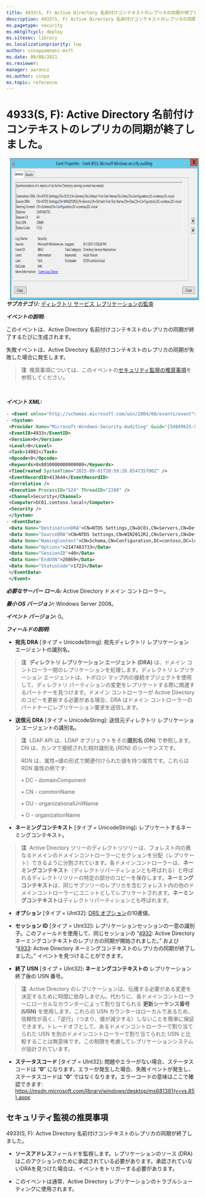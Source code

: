 ```yaml
---
title: 4933(S, F) Active Directory 名前付けコンテキストのレプリカの同期が終了しました。
description: 4933(S, F) Active Directory 名前付けコンテキストのレプリカの同期が終了しました。
ms.pagetype: security
ms.mktglfcycl: deploy
ms.sitesec: library
ms.localizationpriority: low
author: vinaypamnani-msft
ms.date: 09/08/2021
ms.reviewer: 
manager: aaroncz
ms.author: vinpa
ms.topic: reference
---
```


# 4933(S, F): Active Directory 名前付けコンテキストのレプリカの同期が終了しました。

<img src="images/event-4933.png" alt="Event 4933 illustration" width="773" height="377" hspace="10" align="left" />

***サブカテゴリ:***&nbsp;[ディレクトリ サービス レプリケーションの監査](audit-directory-service-replication.md)

***イベントの説明:***

このイベントは、Active Directory 名前付けコンテキストのレプリカの同期が終了するたびに生成されます。

失敗イベントは、Active Directory 名前付けコンテキストのレプリカの同期が失敗した場合に発生します。

> **注**&nbsp;&nbsp;推奨事項については、このイベントの[セキュリティ監視の推奨事項](#security-monitoring-recommendations)を参照してください。

<br clear="all">

***イベント XML:***
```xml
- <Event xmlns="http://schemas.microsoft.com/win/2004/08/events/event">
- <System>
 <Provider Name="Microsoft-Windows-Security-Auditing" Guid="{54849625-5478-4994-A5BA-3E3B0328C30D}" /> 
 <EventID>4933</EventID> 
 <Version>0</Version> 
 <Level>0</Level> 
 <Task>14082</Task> 
 <Opcode>0</Opcode> 
 <Keywords>0x8010000000000000</Keywords> 
 <TimeCreated SystemTime="2015-09-01T20:58:28.854735700Z" /> 
 <EventRecordID>413644</EventRecordID> 
 <Correlation /> 
 <Execution ProcessID="524" ThreadID="2288" /> 
 <Channel>Security</Channel> 
 <Computer>DC01.contoso.local</Computer> 
 <Security /> 
 </System>
- <EventData>
 <Data Name="DestinationDRA">CN=NTDS Settings,CN=DC01,CN=Servers,CN=Default-First-Site-Name,CN=Sites,CN=Configuration,DC=contoso,DC=local</Data> 
 <Data Name="SourceDRA">CN=NTDS Settings,CN=WIN2012R2,CN=Servers,CN=Default-First-Site-Name,CN=Sites,CN=Configuration,DC=contoso,DC=local</Data> 
 <Data Name="NamingContext">CN=Schema,CN=Configuration,DC=contoso,DC=local</Data> 
 <Data Name="Options">2147483733</Data> 
 <Data Name="SessionID">40</Data> 
 <Data Name="EndUSN">20869</Data> 
 <Data Name="StatusCode">1722</Data> 
 </EventData>
 </Event>
```

***必要なサーバー ロール:*** Active Directory ドメイン コントローラー。

***最小 OS バージョン:*** Windows Server 2008。

***イベント バージョン:*** 0。

***フィールドの説明:***

-   **宛先 DRA** \[タイプ = UnicodeString\]: 宛先ディレクトリ レプリケーション エージェントの識別名。

> **注**&nbsp;&nbsp;**ディレクトリ レプリケーション エージェント (DRA)** は、ドメイン コントローラー間のレプリケーションを処理します。ディレクトリ レプリケーション エージェントは、トポロジ マップ内の接続オブジェクトを使用して、ディレクトリ パーティションの変更をレプリケートする際に関連するパートナーを見つけます。ドメイン コントローラーが Active Directory のコピーを更新する必要がある場合、DRA はドメイン コントローラーのパートナーにレプリケーション要求を送信します。

-   **送信元 DRA** \[タイプ = UnicodeString\]: 送信元ディレクトリ レプリケーション エージェントの識別名。

> **注**&nbsp;&nbsp;LDAP API は、LDAP オブジェクトをその**識別名 (DN)** で参照します。DN は、カンマで接続された相対識別名 (RDN) のシーケンスです。
> 
> RDN は、属性=値の形式で関連付けられた値を持つ属性です。これらは RDN 属性の例です:
> 
> • DC - domainComponent
> 
> • CN - commonName
> 
> • OU - organizationalUnitName
> 
> • O - organizationName

-   **ネーミングコンテキスト** \[タイプ = UnicodeString\]**:** レプリケートするネーミングコンテキスト。

> **注**&nbsp;&nbsp;Active Directory ツリーのディレクトリツリーは、フォレスト内の異なるドメインのドメインコントローラーにセクションを分配（レプリケート）できるように分割されています。各ドメインコントローラーは、**ネーミングコンテキスト**（ディレクトリパーティションとも呼ばれる）と呼ばれるディレクトリツリーの特定の部分のコピーを保存します。**ネーミングコンテキスト**は、同じサブツリーのレプリカを含むフォレスト内の他のドメインコントローラーにユニットとしてレプリケートされます。**ネーミングコンテキスト**はディレクトリパーティションとも呼ばれます。

-   **オプション** \[タイプ = UInt32\]: [DRS オプション](/openspecs/windows_protocols/ms-drsr/ac9c8a11-cd46-4080-acbf-9faa86344030)の10進値。

-   **セッション ID** \[タイプ = UInt32\]**:** レプリケーションセッションの一意の識別子。このフィールドを使用して、同じセッションの “[4932](event-4932.md): Active Directory ネーミングコンテキストのレプリカの同期が開始されました。” および “[4933](event-4933.md): Active Directory ネーミングコンテキストのレプリカの同期が終了しました。” イベントを見つけることができます。

-   **終了 USN** \[タイプ = UInt32\]**: ネーミングコンテキストの** レプリケーション終了後の USN 番号。

> **注**&nbsp;&nbsp;Active Directory のレプリケーションは、伝播する必要がある変更を決定するために時間に依存しません。代わりに、各ドメインコントローラーにローカルなカウンターによって割り当てられる **更新シーケンス番号 (USN)** を使用します。これらの USN カウンターはローカルであるため、信頼性が高く、「逆行」（つまり、値が減少する）しないことを簡単に保証できます。トレードオフとして、あるドメインコントローラーで割り当てられた USN を別のドメインコントローラーで割り当てられた USN と比較することは無意味です。この制限を考慮してレプリケーションシステムが設計されています。

-   **ステータスコード** \[タイプ = UInt32\]**:** 問題やエラーがない場合、ステータスコードは “**0**” になります。エラーが発生した場合、失敗イベントが発生し、ステータスコードは “**0**” ではなくなります。エラーコードの意味はここで確認できます: <https://msdn.microsoft.com/library/windows/desktop/ms681381(v=vs.85).aspx>

## セキュリティ監視の推奨事項

4933(S, F): Active Directory 名前付けコンテキストのレプリカの同期が終了しました。

- **ソースアドレス**フィールドを監視します。レプリケーションのソース (DRA) はこのアクションのために承認されている必要があります。承認されていないDRAを見つけた場合は、イベントをトリガーする必要があります。

- このイベントは通常、Active Directory レプリケーションのトラブルシューティングに使用されます。
